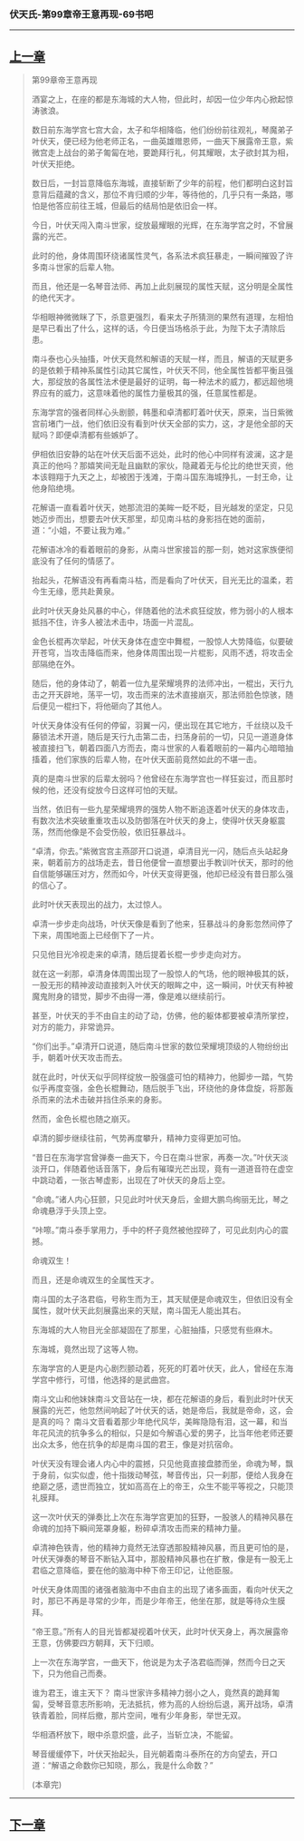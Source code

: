 ### 伏天氏-第99章帝王意再现-69书吧

--------
[上一章](./0cc2c632ac8c5cf79c9be1f19e39eb49.md)
--------


>
>
>
>第99章帝王意再现
>
>酒宴之上，在座的都是东海城的大人物，但此时，却因一位少年内心掀起惊涛骇浪。
>
>数日前东海学宫七宫大会，太子和华相降临，他们纷纷前往观礼，琴魔弟子叶伏天，便已经为他老师正名，一曲英雄赠恩师，一曲天下展露帝王意，紫微宫走上战台的弟子匍匐在地，要跪拜行礼，何其耀眼，太子欲封其为相，叶伏天拒绝。
>
>数日后，一封旨意降临东海城，直接斩断了少年的前程，他们都明白这封旨意背后蕴藏的含义，那位不肯归顺的少年，等待他的，几乎只有一条路，哪怕是他答应前往王城，但最后的结局怕是依旧会一样。
>
>今日，叶伏天闯入南斗世家，绽放最耀眼的光辉，在东海学宫之时，不曾展露的光芒。
>
>此时的他，身体周围环绕诸属性灵气，各系法术疯狂暴走，一瞬间摧毁了许多南斗世家的后辈人物。
>
>而且，他还是一名琴音法师、再加上此刻展现的属性天赋，这分明是全属性的绝代天才。
>
>华相眼神微微眯了下，杀意更强烈，看来太子所猜测的果然有道理，左相怕是早已看出了什么，这样的话，今日便当场格杀于此，为陛下太子清除后患。
>
>南斗泰也心头抽搐，叶伏天竟然和解语的天赋一样，而且，解语的天赋更多的是依赖于精神系属性引动其它属性，叶伏天不同，他全属性皆都平衡且强大，那绽放的各属性法术便是最好的证明，每一种法术的威力，都远超他境界应有的威力，这意味着他的属性力量极其的强，任意属性都是。
>
>东海学宫的强者同样心头剧颤，韩墨和卓清都盯着叶伏天，原来，当日紫微宫前堵门一战，他们依旧没有看到叶伏天全部的实力，这，才是他全部的天赋吗？即便卓清都有些嫉妒了。
>
>伊相依旧安静的站在叶伏天后面不远处，此时的他心中同样有波澜，这才是真正的他吗？那嬉笑间无耻且幽默的家伙，隐藏着无与伦比的绝世天资，他本该翱翔于九天之上，却被困于浅滩，于南斗国东海城挣扎，一封王命，让他身陷绝境。
>
>花解语一直看着叶伏天，她那流泪的美眸一眨不眨，目光越发的坚定，只见她迈步而出，想要去叶伏天那里，却见南斗枯的身影挡在她的面前，道：“小姐，不要让我为难。”
>
>花解语冰冷的看着眼前的身影，从南斗世家接旨的那一刻，她对这家族便彻底没有了任何的情感了。
>
>抬起头，花解语没有再看南斗枯，而是看向了叶伏天，目光无比的温柔，若今生无缘，愿共赴黄泉。
>
>此时叶伏天身处风暴的中心，伴随着他的法术疯狂绽放，修为弱小的人根本抵挡不住，许多人被法术击中，场面一片混乱。
>
>金色长棍再次举起，叶伏天身体在虚空中舞棍，一股惊人大势降临，似要破开苍穹，当攻击降临而来，他身体周围出现一片棍影，风雨不透，将攻击全部隔绝在外。
>
>随后，他的身体动了，朝着一位九星荣耀境界的法师冲出，一棍出，天行九击之开天辟地，荡平一切，攻击而来的法术直接崩灭，那法师脸色惊骇，随后便见一棍扫下，将他砸向了其他人。
>
>叶伏天身体没有任何的停留，羽翼一闪，便出现在其它地方，千丝绕以及千藤锁法术开道，随后是天行九击第二击，扫荡身前的一切，只见一道道身体被直接扫飞，朝着四面八方而去，南斗世家的人看着眼前的一幕内心暗暗抽搐着，他们家族的后辈人物，在叶伏天面前竟然如此的不堪一击。
>
>真的是南斗世家的后辈太弱吗？他曾经在东海学宫也一样狂妄过，而且那时候的他，还没有绽放今日这样可怕的天赋。
>
>当然，依旧有一些九星荣耀境界的强势人物不断追逐着叶伏天的身体攻击，有数次法术突破重重攻击以及防御落在叶伏天的身上，使得叶伏天身躯震荡，然而他像是不会受伤般，依旧狂暴战斗。
>
>“卓清，你去。”紫微宫宫主燕邵开口说道，卓清目光一闪，随后点头站起身来，朝着前方的战场走去，昔日他便曾一直想要出手教训叶伏天，那时的他自信能够碾压对方，然而如今，叶伏天变得更强，他却已经没有昔日那么强的信心了。
>
>此时叶伏天表现出的战力，太过惊人。
>
>卓清一步步走向战场，叶伏天像是看到了他来，狂暴战斗的身影忽然间停了下来，周围地面上已经倒下了一片。
>
>只见他目光冷视走来的卓清，随后提着长棍一步步走向对方。
>
>就在这一刹那，卓清身体周围出现了一股惊人的气场，他的眼神极其的妖，一股无形的精神波动直接刺入叶伏天的眼眸之中，这一瞬间，叶伏天有种被魔鬼附身的错觉，脚步不由得一滞，像是难以继续前行。
>
>甚至，叶伏天的手不由自主的动了动，仿佛，他的躯体都要被卓清所掌控，对方的能力，非常诡异。
>
>“你们出手。”卓清开口说道，随后南斗世家的数位荣耀境顶级的人物纷纷出手，朝着叶伏天攻击而去。
>
>就在此时，叶伏天似乎同样绽放一股强盛可怕的精神力，他脚步一踏，气势似乎再度变强，金色长棍舞动，随后脱手飞出，环绕他的身体盘旋，将那轰杀而来的法术击破并挡住杀来的身影。
>
>然而，金色长棍也随之崩灭。
>
>卓清的脚步继续往前，气势再度攀升，精神力变得更加可怕。
>
>“昔日在东海学宫曾弹奏一曲天下，今日在南斗世家，再奏一次。”叶伏天淡淡开口，伴随着他话音落下，身后有璀璨光芒出现，竟有一道道音符在虚空中跳动着，一张古琴虚影，出现在了叶伏天的身后上空。
>
>“命魂。”诸人内心狂颤，只见此时叶伏天身后，金翅大鹏鸟绚丽无比，琴之命魂悬浮于头顶上空。
>
>“咔嚓。”南斗泰手掌用力，手中的杯子竟然被他捏碎了，可见此刻内心的震撼。
>
>命魂双生！
>
>而且，还是命魂双生的全属性天才。
>
>南斗国的太子洛君临，号称生而为王，其天赋便是命魂双生，但依旧没有全属性，就叶伏天此刻展露出来的天赋，南斗国无人能出其右。
>
>东海城的大人物目光全部凝固在了那里，心脏抽搐，只感觉有些麻木。
>
>东海城，竟然出现了这等人物。
>
>东海学宫的人更是内心剧烈颤动着，死死的盯着叶伏天，此人，曾经在东海学宫中修行，可惜，他选择的是武曲宫。
>
>南斗文山和他妹妹南斗文音站在一块，都在花解语的身后，看到此时叶伏天展露的光芒，他忽然间响起了叶伏天的话，她是帝后，我就是帝命，这，会是真的吗？
>南斗文音看着那少年绝代风华，美眸隐隐有泪，这一幕，和当年花风流的抗争多么的相似，只是如今解语心爱的男子，比当年他老师还要出众太多，他在抗争的却是南斗国的君王，像是对抗宿命。
>
>叶伏天没有理会诸人内心中的震撼，只见他竟直接盘膝而坐，命魂为琴，飘于身前，似实似虚，他十指拨动琴弦，琴音传出，只一刹那，便给人我身在绝巅之感，遗世而独立，犹如高高在上的帝王，众生不能平等视之，只能顶礼膜拜。
>
>这一次叶伏天的弹奏比上次在东海学宫更加的狂野，一股骇人的精神风暴在命魂的加持下瞬间笼罩身躯，粉碎卓清攻击而来的精神力量。
>
>卓清神色铁青，他的精神力竟然无法穿透那股精神风暴，而且更可怕的是，叶伏天弹奏的琴音不断钻入耳中，那股精神风暴也在扩散，像是有一股无上君临之意降临，要在他的脑海中种下帝王印记，让他臣服。
>
>叶伏天身体周围的诸强者脑海中不由自主的出现了诸多画面，看向叶伏天之时，那已不再是寻常的少年，而是少年帝王，他坐在那，就是等待众生膜拜。
>
>“帝王意。”所有人的目光皆都凝视着叶伏天，此时叶伏天身上，再次展露帝王意，仿佛要四方朝拜，天下归顺。
>
>上一次在东海学宫，一曲天下，他说是为太子洛君临而弹，然而今日之天下，只为他自己而奏。
>
>谁为君王，谁主天下？
>南斗世家许多精神力弱小之人，竟然真的跪拜匍匐，受琴音意志所影响，无法抵抗，修为高的人纷纷后退，离开战场，卓清铁青着脸，同样后撤，那片空间，唯有少年身影，举世无双。
>
>华相酒杯放下，眼中杀意炽盛，此子，当斩立决，不能留。
>
>琴音缓缓停下，叶伏天抬起头，目光朝着南斗泰所在的方向望去，开口道：“解语之命数你已知晓，那么，我是什么命数？”
>
>(本章完)
>
>

--------
[下一章](./8ec9977062f4c045775a9ed56945e5a6.md)
--------
